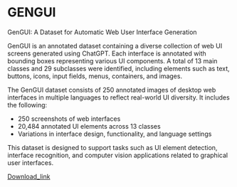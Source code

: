 # GENGUI

GenGUI: A Dataset for Automatic Web User Interface Generation

GenGUI is an annotated dataset containing a diverse collection of web UI screens generated using ChatGPT. Each interface is annotated with bounding boxes representing various UI components. A total of 13 main classes and 29 subclasses were identified, including elements such as text, buttons, icons, input fields, menus, containers, and images.

The GenGUI dataset consists of 250 annotated images of desktop web interfaces in multiple languages to reflect real-world UI diversity. It includes the following:
* 250 screenshots of web interfaces
* 20,484 annotated UI elements across 13 classes
* Variations in interface design, functionality, and language settings
  
This dataset is designed to support tasks such as UI element detection, interface recognition, and computer vision applications related to graphical user interfaces.

[Download_link](https://drive.google.com/uc?export=download&id=1m9LX0IRNTCdYvLLcaYMdAzNm_6pizVFr)

